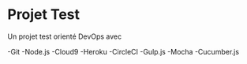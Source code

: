 # Projet Test

Un projet test orienté DevOps avec 

-Git
-Node.js
-Cloud9
-Heroku
-CircleCI
-Gulp.js
-Mocha
-Cucumber.js